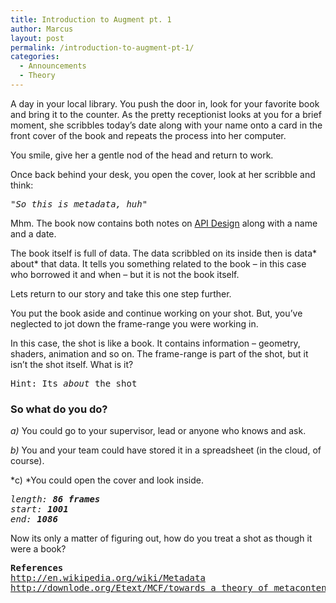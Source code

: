 ```yaml
---
title: Introduction to Augment pt. 1
author: Marcus
layout: post
permalink: /introduction-to-augment-pt-1/
categories:
  - Announcements
  - Theory
---
```

A day in your local library. You push the door in, look for your favorite book and bring it to the counter. As the pretty receptionist looks at you for a brief moment, she scribbles today&#8217;s date along with your name onto a card in the front cover of the book and repeats the process into her computer.

You smile, give her a gentle nod of the head and return to work.

Once back behind your desk, you open the cover, look at her scribble and think:

<pre><em>"So this is metadata, huh"</em></pre>

Mhm. The book now contains both notes on [API Design][1] along with a name and a date.

The book itself is full of data. The data scribbled on its inside then is data* about* that data. It tells you something related to the book &#8211; in this case who borrowed it and when &#8211; but it is not the book itself.

Lets return to our story and take this one step further.

You put the book aside and continue working on your shot. But, you&#8217;ve neglected to jot down the frame-range you were working in.

In this case, the shot is like a book. It contains information &#8211; geometry, shaders, animation and so on. The frame-range is part of the shot, but it isn&#8217;t the shot itself. What is it?

<pre>Hint: Its <em>about</em> the shot</pre>

### So what do you do?

*a)* You could go to your supervisor, lead or anyone who knows and ask.

*b)* You and your team could have stored it in a spreadsheet (in the cloud, of course).

*c) *You could open the cover and look inside.

<pre><em>length: <strong>86 frames</strong>
start: <strong>1001</strong>
end: <strong>1086</strong></em></pre>

Now its only a matter of figuring out, how do you treat a shot as though it were a book?

<pre><strong>References</strong>
<a href="http://en.wikipedia.org/wiki/Metadata">http://en.wikipedia.org/wiki/Metadata
</a><a href="http://downlode.org/Etext/MCF/towards_a_theory_of_metacontent.html">http://downlode.org/Etext/MCF/towards_a_theory_of_metacontent.html</a></pre>

&nbsp;

 [1]: http://www.amazon.com/API-Design-C-Martin-Reddy/dp/0123850037/ref=sr_sp-atf_title_1_1?s=books&ie=UTF8&qid=1376649501&sr=1-1&keywords=api+design+for+c%2B%2B